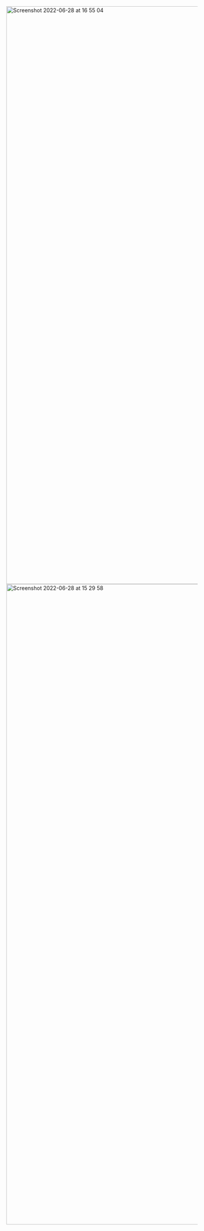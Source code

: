 <img width="1520" alt="Screenshot 2022-06-28 at 16 55 04" src="https://user-images.githubusercontent.com/103648207/176225424-23157dcd-0498-470f-b968-dff8454f5963.png">
<img width="1685" alt="Screenshot 2022-06-28 at 15 29 58" src="https://user-images.githubusercontent.com/103648207/176225447-d4aef092-000a-42f8-b83a-65c289bfbc7a.png">
